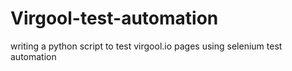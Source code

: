 # Virgool-test-automation
writing a python script to test virgool.io pages using selenium test automation
